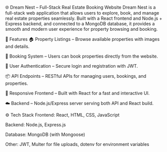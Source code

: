 🌐 Dream Nest – Full-Stack Real Estate Booking Website
Dream Nest is a full-stack web application that allows users to explore, book, and manage real estate properties seamlessly. Built with a React frontend and Node.js + Express backend, and connected to a MongoDB database, it provides a smooth and modern user experience for property browsing and booking.

🚀 Features
🏠 Property Listings – Browse available properties with images and details.

📅 Booking System – Users can book properties directly from the website.

👤 User Authentication – Secure login and registration with JWT.

📦 API Endpoints – RESTful APIs for managing users, bookings, and properties.

🎨 Responsive Frontend – Built with React for a fast and interactive UI.

☁️ Backend – Node.js/Express server serving both API and React build.

⚙️ Tech Stack
Frontend: React, HTML, CSS, JavaScript

Backend: Node.js, Express.js

Database: MongoDB (with Mongoose)

Other: JWT, Multer for file uploads, dotenv for environment variables
